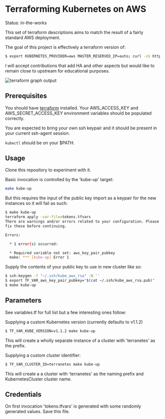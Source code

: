 Terraforming Kubernetes on AWS
==============================

Status: in-the-works

This set of terraform descriptions aims to match the result of a fairly standard AWS deployment.

The goal of this project is effectively a terraform version of:

```sh
$ export KUBERNETES_PROVIDER=aws MASTER_RESERVED_IP=auto; curl -sS https://get.k8s.io | bash
```

I will accept contributions that add HA and other aspects but would like to remain close to upstream for educational purposes.

![terraform graph output](https://raw.github.com/tmc/k8s-terraform-aws-ubuntu/master/graph.png)

Prerequisites
-------------
You should have [terraform](https://www.terraform.io/downloads.html) installed. Your AWS_ACCESS_KEY and AWS_SECRET_ACCESS_KEY environment variables should be populated correctly.

You are expected to bring your own ssh keypair and it should be present in your current ssh-agent session.

`kubectl` should be on your $PATH.

Usage
-----
Clone this repository to experiment with it.

Basic invocation is controlled by the 'kube-up' target:
```sh
make kube-up
```

But this requires the input of the public key import as a keypair for the new instances so it will fail as such:
```sh
$ make kube-up
terraform apply -var-file=tokens.tfvars
There are warnings and/or errors related to your configuration. Please
fix these before continuing.

Errors:

  * 1 error(s) occurred:

  * Required variable not set: aws_key_pair_pubkey
  make: *** [kube-up] Error 1
```

Supply the contents of your public key to use in new cluster like so:
```sh
$ ssh-keygen -f "~/.ssh/kube_aws_rsa" -N ''
$ export TF_VAR_aws_key_pair_pubkey="$(cat ~/.ssh/kube_aws_rsa.pub)"
$ make kube-up
```

Parameters
----------------
See variables.tf for full list but a few interesting ones follow:

Supplying a custom Kubernetes version (currently defaults to v1.1.2)
```sh
$ TF_VAR_KUBE_VERSION=v1.1.2 make kube-up
```
This will create a wholly separate instance of a cluster with 'terranetes' as the prefix.



Supplying a custom cluster identifier:
```sh
$ TF_VAR_CLUSTER_ID=terranetes make kube-up
```
This will create a a cluster with 'terranetes' as the naming prefix and KubernetesCluster cluster name.


Credentials
-----------
On first invocation 'tokens.tfvars' is generated with some randomly generated values. Save this file.
